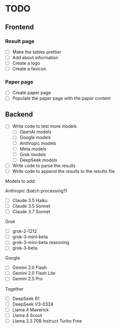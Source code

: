 # TODO

## Frontend

### Result page

- [ ] Make the tables prettier
- [ ] Add about information
- [ ] Create a logo
- [ ] Create a favicon

### Paper page

- [ ] Create paper page
- [ ] Populate the paper page with the paper content

## Backend

- [ ] Write code to test more models
    - [ ] OpenAI models
    - [ ] Google models
    - [ ] Anthropic models
    - [ ] Meta models
    - [ ] Grok models
    - [ ] DeepSeek models
- [ ] Write code to parse the results
- [ ] Write code to append the results to the results file

Models to add:

Anthropic (batch processing?)

- [ ] Claude 3.5 Haiku
- [ ] Claude 3.5 Sonnet
- [ ] Claude 3.7 Sonnet

Grok

- [ ] grok-2-1212
- [ ] grok-3-mini-beta
- [ ] grok-3-mini-beta reasoning
- [ ] grok-3-beta

Google

- [ ] Gemini 2.0 Flash
- [ ] Gemini 2.0 Flash Lite
- [ ] Gemini 2.5 Pro

Together

- [ ] DeepSeek R1
- [ ] DeepSeek V3-0324
- [ ] Llama 4 Maverick
- [ ] Llama 4 Scout
- [ ] Llama 3.3 70B Instruct Turbo Free